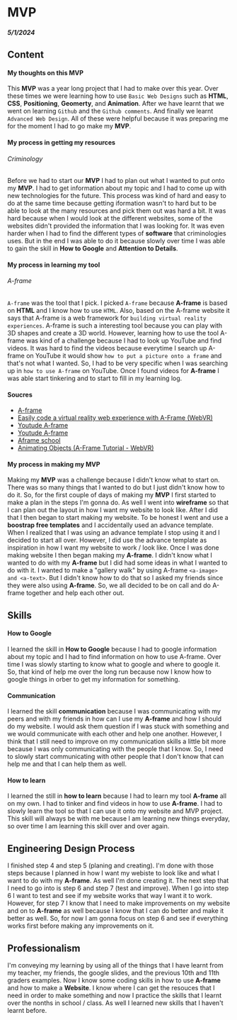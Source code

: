 # MVP
##### 5/1/2024

## Content

#### My thoughts on this MVP

This **MVP** was a year long project that I had to make over this year. Over these times we were learning how to use `Basic Web Designs` such as **HTML**, **CSS**, **Positioning**, **Geomerty**, and **Animation**. After we have learnt that we went on learning `Github` and the `Github comments`. And finally we learnt `Advanced Web Design`. All of these were helpful because it was preparing me for the moment I had to go make my **MVP**.

#### My process in getting my resources
###### Criminology 

Before we had to start our **MVP** I had to plan out what I wanted to put onto my **MVP**. I had to get information about my topic and I had to come up with new technologies for the future. This process was kind of hard and easy to do at the same time because getting iformation wasn't to hard but to be able to look at the many resources and pick them out was hard a bit. It was hard because when I would look at the different websites, some of the websites didn't provided the information that I was looking for. It was even harder when I had to find the different types of **software** that criminologies uses. But in the end I was able to do it because slowly over time I was able to gain the skill in **How to Google** and **Attention to Details**. 

#### My process in learning my tool
###### A-frame

`A-frame` was the tool that I pick. I picked `A-frame` because **A-frame** is based on **HTML** and I know how to use `HTML`. Also, based on the A-frame website it says that A-frame is a web framework for `building virtual reality experiences`. A-frame is such a interesting tool because you can play with 3D shapes and create a 3D world. However, learning how to use the tool A-frame was kind of a challenge because I had to look up YouTube and find videos. It was hard to find the videos because everytime I search up A-frame on YouTube it would show `how to put a picture onto a frame` and that's not what I wanted. So, I had to be very specific when I was searching up in `how to use A-frame` on YouTube. Once I found videos for **A-frame** I was able start tinkering and to start to fill in my learning log. 

#### Soucres

* [A-frame](https://aframe.io/docs/1.5.0/introduction/)
* [Easily code a virtual reality web experience with A-Frame (WebVR)](https://www.youtube.com/watch?v=jhEfT9YjLcU&t=576s)
* [Youtude A-frame](https://www.youtube.com/watch?v=qB8Ejh_QdpE&list=PLP3KjR1TMw7ekqC4o5gy0rR4odw7Jga84&index=4)
* [Youtude A-frame](https://www.youtube.com/watch?v=rl104MfKbW8&list=PLP3KjR1TMw7ekqC4o5gy0rR4odw7Jga84&index=6)
* [Aframe school](https://aframe.io/aframe-school/)
* [Animating Objects (A-Frame Tutorial - WebVR)](https://www.youtube.com/watch?v=p3mNNZ356Ko&list=WL&index=3&t=477s)


#### My process in making my MVP

Making my **MVP** was a challenge because I didn't know what to start on. There was so many things that I wanted to do but I just didn't know how to do it. So, for the first couple of days of making my **MVP** I first started to make a plan in the steps I'm gonna do. As well I went into **wireframe** so that I can plan out the layout in how I want my website to look like. After I did that I then began to start making my website. To be honest I went and use a **boostrap free templates** and I accidentally used an advance template. When I realized that I was using an advance template I stop using it and I decided to start all over. However, I did use the advance template as inspiration in how I want my website to work / look like. Once I was done making website I then began making my **A-frame**. I didn't know what I wanted to do with my **A-frame** but I did had some ideas in what I wanted to do with it. I wanted to make a "gallery walk" by using A-frame `<a-image> and <a-text>`. But I didn't know how to do that so I asked my friends since they were also using **A-frame**. So, we all decided to be on call and do A-frame together and help each other out. 

## Skills

#### How to Google

I learned the skill in **How to Google** because I had to google information about my topic and I had to find information on how to use A-frame. Over time I was slowly starting to know what to google and where to google it. So, that kind of help me over the long run because now I know how to google things in orber to get my information for something. 

#### Communication

I learned the skill **communication** because I was communicating with my peers and with my friends in how can I use my **A-frame** and how I should do my website. I would ask them question if I was stuck with something and we would communicate with each other and help one another. However, I think that I still need to improve on my communication skills a little bit more because I was only communicating with the people that I know. So, I need to slowly start communicating with other people that I don't know that can help me and that I can help them as well. 

#### How to learn

I learned the still in **how to learn** because I had to learn my tool **A-frame** all on my own. I had to tinker and find videos in how to use **A-frame**. I had to slowly learn the tool so that I can use it onto my website and MVP project. This skill will always be with me because I am learning new things everyday, so over time I am learning this skill over and over again. 

## Engineering Design Process

I finished step 4 and step 5 (planing and creating). I'm done with those steps because I planned in how I want my webiste to look like and what I want to do with my **A-frame**. As well I'm done creating it. The next step that I need to go into is step 6 and step 7 (test and improve). When I go into step 6 I want to test and see if my website works that way I want it to work. However, for step 7 I know that I need to make improvements on my website and on to **A-frame** as well because I know that I can do better and make it better as well. So, for now I am gonna focus on step 6 and see if everything works first before making any improvements on it. 

## Professionalism

I'm conveying my learning by using all of the things that I have learnt from my teacher, my friends, the google slides, and the previous 10th and 11th graders examples. Now I know some coding skills in how to use **A-frame** and how to make a **Website**. I know where I can get the resouces that I need in order to make something and now I practice the skills that I learnt over the nonths in school / class. As well I learned new skills that I haven't learnt before. 

